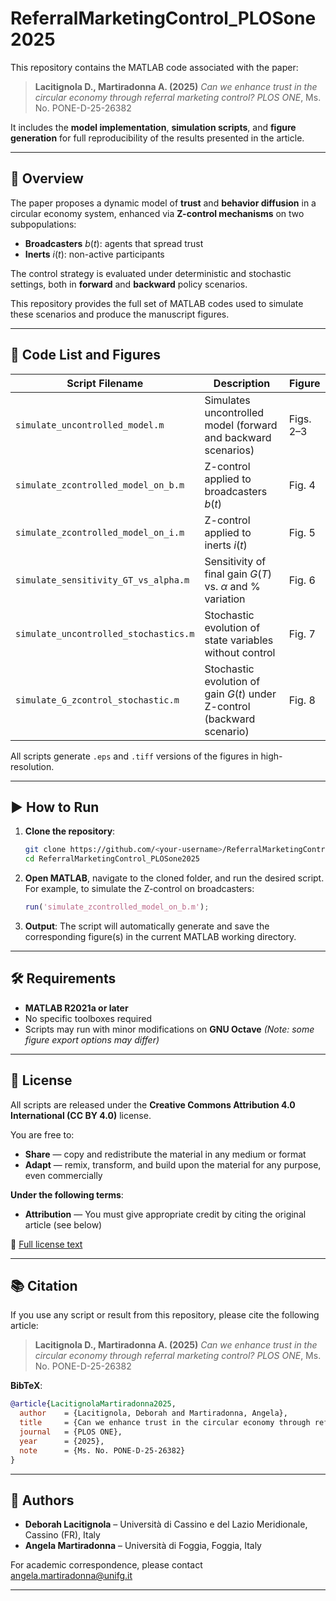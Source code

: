 # ReferralMarketingControl\_PLOSone2025

This repository contains the MATLAB code associated with the paper:

> **Lacitignola D., Martiradonna A. (2025)**
> *Can we enhance trust in the circular economy through referral marketing control?*
> *PLOS ONE*, Ms. No. PONE-D-25-26382

It includes the **model implementation**, **simulation scripts**, and **figure generation** for full reproducibility of the results presented in the article.

---

## 🧱 Overview

The paper proposes a dynamic model of **trust** and **behavior diffusion** in a circular economy system, enhanced via **Z-control mechanisms** on two subpopulations:

* **Broadcasters** $b(t)$: agents that spread trust
* **Inerts** $i(t)$: non-active participants

The control strategy is evaluated under deterministic and stochastic settings, both in **forward** and **backward** policy scenarios.

This repository provides the full set of MATLAB codes used to simulate these scenarios and produce the manuscript figures.

---

## 📂 Code List and Figures

| Script Filename                       | Description                                                             | Figure   |
| ------------------------------------- | ----------------------------------------------------------------------- | -------- |
| `simulate_uncontrolled_model.m`       | Simulates uncontrolled model (forward and backward scenarios)           | Figs. 2–3 |
| `simulate_zcontrolled_model_on_b.m`   | Z-control applied to broadcasters $b(t)$                                | Fig. 4   |
| `simulate_zcontrolled_model_on_i.m`   | Z-control applied to inerts $i(t)$                                      | Fig. 5   |
| `simulate_sensitivity_GT_vs_alpha.m`  | Sensitivity of final gain $G(T)$ vs. $\alpha$ and % variation           | Fig. 6   |
| `simulate_uncontrolled_stochastics.m` | Stochastic evolution of state variables without control                 | Fig. 7   |
| `simulate_G_zcontrol_stochastic.m`    | Stochastic evolution of gain $G(t)$ under Z-control (backward scenario) | Fig. 8   |

All scripts generate `.eps` and `.tiff` versions of the figures in high-resolution.

---

## ▶️ How to Run

1. **Clone the repository**:

   ```bash
   git clone https://github.com/<your-username>/ReferralMarketingControl_PLOSone2025.git
   cd ReferralMarketingControl_PLOSone2025
   ```

2. **Open MATLAB**, navigate to the cloned folder, and run the desired script.
   For example, to simulate the Z-control on broadcasters:

   ```matlab
   run('simulate_zcontrolled_model_on_b.m');
   ```

3. **Output**: The script will automatically generate and save the corresponding figure(s) in the current MATLAB working directory.

---

## 🛠 Requirements

* **MATLAB R2021a or later**
* No specific toolboxes required
* Scripts may run with minor modifications on **GNU Octave**
  *(Note: some figure export options may differ)*

---

## 🪪 License

All scripts are released under the **Creative Commons Attribution 4.0 International (CC BY 4.0)** license.

You are free to:

* **Share** — copy and redistribute the material in any medium or format
* **Adapt** — remix, transform, and build upon the material for any purpose, even commercially

**Under the following terms**:

* **Attribution** — You must give appropriate credit by citing the original article (see below)

📄 [Full license text](https://creativecommons.org/licenses/by/4.0/)

---

## 📚 Citation

If you use any script or result from this repository, please cite the following article:

> **Lacitignola D., Martiradonna A. (2025)**
> *Can we enhance trust in the circular economy through referral marketing control?*
> *PLOS ONE*, Ms. No. PONE-D-25-26382

**BibTeX**:

```bibtex
@article{LacitignolaMartiradonna2025,
  author    = {Lacitignola, Deborah and Martiradonna, Angela},
  title     = {Can we enhance trust in the circular economy through referral marketing control?},
  journal   = {PLOS ONE},
  year      = {2025},
  note      = {Ms. No. PONE-D-25-26382}
}
```

---

## 👥 Authors

* **Deborah Lacitignola** – Università di Cassino e del Lazio Meridionale, Cassino (FR), Italy
* **Angela Martiradonna** – Università di Foggia, Foggia, Italy

For academic correspondence, please contact angela.martiradonna@unifg.it


---
